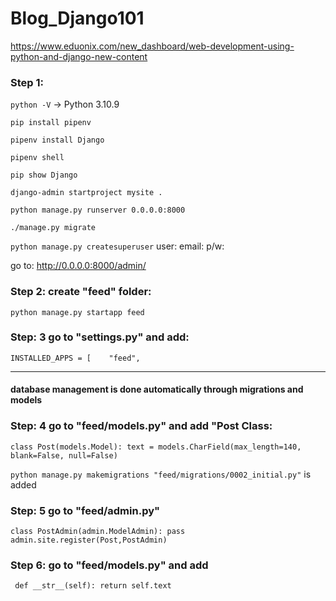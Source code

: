 # Blog_Django101
https://www.eduonix.com/new_dashboard/web-development-using-python-and-django-new-content

### Step 1:

`python -V`
-> Python 3.10.9

`pip install pipenv`

`pipenv install Django`

`pipenv shell`

`pip show Django`

`django-admin startproject mysite . `

`python manage.py runserver 0.0.0.0:8000`

`./manage.py migrate`

`python manage.py createsuperuser`
user:
email:
p/w:

go to:
http://0.0.0.0:8000/admin/


### Step 2: create "feed" folder:  
`python manage.py startapp feed`

### Step: 3   go to   "settings.py"   and add:    
`INSTALLED_APPS = [    "feed",`

__________________________________________________________________

#### database management is done automatically through migrations and models
### Step: 4   go to "feed/models.py" and add "Post Class:
`class Post(models.Model):
    text = models.CharField(max_length=140, blank=False, null=False)`

`python manage.py makemigrations
 "feed/migrations/0002_initial.py"`   is added

### Step: 5   go to "feed/admin.py"
`class PostAdmin(admin.ModelAdmin):
    pass
admin.site.register(Post,PostAdmin)`

### Step 6:   go to "feed/models.py" and add
   ` def __str__(self):
        return self.text`

